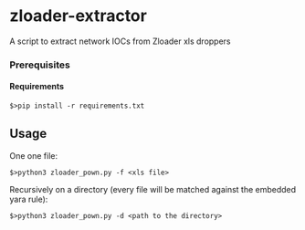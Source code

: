 # zloader-extractor
A script to extract network IOCs from Zloader xls droppers

### Prerequisites
#### Requirements

```
$>pip install -r requirements.txt
```


## Usage

One one file:

```
$>python3 zloader_pown.py -f <xls file>
```

Recursively on a directory (every file will be matched against the embedded yara rule):

```
$>python3 zloader_pown.py -d <path to the directory>
```